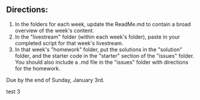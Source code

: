 ## Directions:
1. In the folders for each week, update the ReadMe.md to contain a broad overview of the week's content.
2. In the "livestream" folder (within each week's folder), paste in your completed script for that week's livestream.
3. In that week's "homework" folder, put the solutions in the "solution" folder, and the starter code in the "starter" section of the "issues" folder. You should also include a .md file in the "issues" folder with directions for the homework.

Due by the end of Sunday, January 3rd.

test 3
